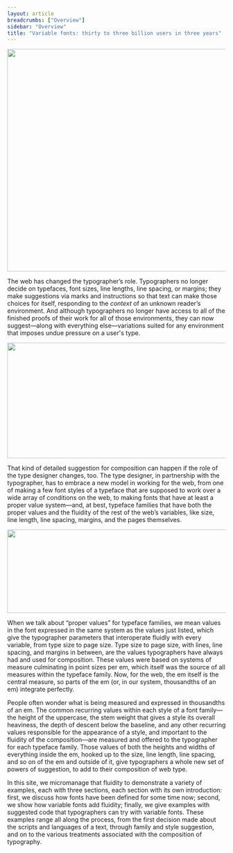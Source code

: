 ```yaml
---
layout: article
breadcrumbs: ["Overview"]
sidebar: "Overview"
title: "Variable fonts: thirty to three billion users in three years"
---
```

<img alt="" src="https://lh6.googleusercontent.com/uAQHwsqRnqdygNX0sm_OjjQk70Cr2bS8HYvBZr_G8nl0CMdw_2WkE2gvTl_ywcozpS-gSdrKDD8k5K7lIFKPHaR4pY5EfcrVIl3n0notrhmnvj3OmATKBjwLUT-9HZm0zg" style="width: 624.00px; height: 512.00px; margin-left: 0.00px; margin-top: 0.00px; transform: rotate(0.00rad) translateZ(0px); -webkit-transform: rotate(0.00rad) translateZ(0px);" title="">

The web has changed the typographer’s role. Typographers no longer decide on typefaces, font sizes, line lengths, line spacing, or margins; they make suggestions via marks and instructions so that text can make those choices for itself, responding to the <em>context</em> of an unknown reader’s environment. And although typographers no longer have access to all of the finished proofs of their work for all of those environments, they can now suggest—along with everything else—variations suited for any environment that imposes undue pressure on a user&#39;s type. 

<img alt="" src="https://lh4.googleusercontent.com/rziXpAMrbCR6mtHGa-9boEtt2Pve1JgvUcOWrng9_CAMTSFchg-LQYGMj0nDdA4ZGGxaIoZcsF3y4_tS8WLgVQgEYJnJjSSz0Ju79mAFjJt_R2q7wowCtHG9Qx5RNV3dWg" style="width: 624.00px; height: 265.33px; margin-left: 0.00px; margin-top: 0.00px; transform: rotate(0.00rad) translateZ(0px); -webkit-transform: rotate(0.00rad) translateZ(0px);" title="">

That kind of detailed suggestion for composition can happen if the role of the type designer changes, too. The type designer, in partnership with the typographer, has to embrace a new model in working for the web, from one of making a few font styles of a typeface that are supposed to work over a wide array of conditions on the web, to making fonts that have at least a proper value system—and, at best, typeface families that have both the proper values and the fluidity of the rest of the web’s variables, like size, line length, line spacing, margins, and the pages themselves. 

<img alt="" src="https://lh6.googleusercontent.com/wh1PlEVjzE7ucWVf4TbC8o28sq1pCjV5mbZsr_97zv1yuH_pNPLZWZbTsVaAoaCi9xUW46aax1u5nbEhGa7YlPwZyrx6jjtGgLWUiX9amGDNKaSNfXeS5AfrIpAQSfP8vg" style="width: 624.00px; height: 192.00px; margin-left: 0.00px; margin-top: 0.00px; transform: rotate(0.00rad) translateZ(0px); -webkit-transform: rotate(0.00rad) translateZ(0px);" title="">

When we talk about “proper values” for typeface families, we mean values in the font expressed in the same system as the values just listed, which give the typographer parameters that interoperate fluidly with every variable, from type size to page size. Type size to page size, with lines, line spacing, and margins in between, are the values typographers have always had and used for composition. These values were based on systems of measure culminating in point sizes per em, which itself was the source of all measures within the typeface family. Now, for the web, the em itself is the central measure, so parts of the em (or, in our system, thousandths of an em) integrate perfectly. 

People often wonder what is being measured and expressed in thousandths of an em. The common recurring values within each style of a font family—the height of the uppercase, the stem weight that gives a style its overall heaviness, the depth of descent below the baseline, and any other recurring values responsible for the appearance of a style, and important to the fluidity of the composition—are measured and offered to the typographer for each typeface family. Those values of both the heights and widths of everything inside the em, hooked up to the size, line length, line spacing, and so on of the em and outside of it, give typographers a whole new set of powers of suggestion, to add to their composition of web type.

In this site, we micromanage that fluidity to demonstrate a variety of examples, each with three sections, each section with its own introduction: first, we discuss how fonts have been defined for some time now; second, we show how variable fonts add fluidity; finally, we give examples with suggested code that typographers can try with variable fonts. These examples range all along the process, from the first decision made about the scripts and languages of a text, through family and style suggestion, and on to the various treatments associated with the composition of typography.
